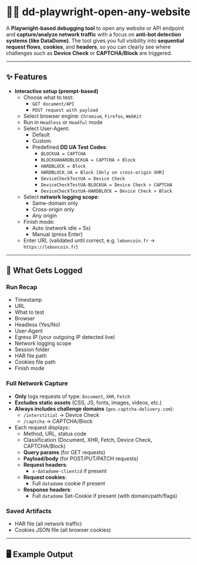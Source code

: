 # 🕵️‍♂️ dd-playwright-open-any-website

A **Playwright-based debugging tool** to open any website or API endpoint and **capture/analyze network traffic** with a focus on **anti-bot detection systems (like DataDome)**. The tool gives you full visibility into **sequential request flows**, **cookies**, and **headers**, so you can clearly see where challenges such as **Device Check** or **CAPTCHA/Block** are triggered.

---

## ✨ Features
- **Interactive setup (prompt-based)**
  - Choose what to test:
    - `GET document/API`
    - `POST request with payload`
  - Select browser engine: `Chromium`, `Firefox`, `WebKit`
  - Run in `Headless` or `Headful` mode
  - Select User-Agent:
    - Default
    - Custom
    - Predefined **DD UA Test Codes**:
      - `BLOCKUA = CAPTCHA`
      - `BLOCKUAHARDBLOCKUA = CAPTCHA > Block`
      - `HARDBLOCK = Block`
      - `HARDBLOCK_UA = Block [Only on cross-origin XHR]`
      - `DeviceCheckTestUA = Device Check`
      - `DeviceCheckTestUA-BLOCKUA = Device Check > CAPTCHA`
      - `DeviceCheckTestUA-HARDBLOCK = Device Check > Block`
  - Select **network logging scope**:
    - Same-domain only
    - Cross-origin only
    - Any origin
  - Finish mode:
    - Auto (network idle + 5s)
    - Manual (press Enter)
  - Enter URL (validated until correct, e.g. `leboncoin.fr` → `https://leboncoin.fr`)

---

## 📖 What Gets Logged
### Run Recap
- Timestamp
- URL
- What to test
- Browser
- Headless (Yes/No)
- User-Agent
- Egress IP (your outgoing IP detected live)
- Network logging scope
- Session folder
- HAR file path
- Cookies file path
- Finish mode

### Full Network Capture
- **Only** logs requests of type: `Document`, `XHR`, `Fetch`
- **Excludes static assets** (CSS, JS, fonts, images, videos, etc.)
- **Always includes challenge domains** (`geo.captcha-delivery.com`):
  - `/interstitial` → Device Check
  - `/captcha` → CAPTCHA/Block
- Each request displays:
  - Method, URL, status code
  - Classification (Document, XHR, Fetch, Device Check, CAPTCHA/Block)
  - **Query params** (for GET requests)
  - **Payload/body** (for POST/PUT/PATCH requests)
  - **Request headers**:
    - `x-datadome-clientid` if present
  - **Request cookies**:
    - Full `datadome` cookie if present
  - **Response headers**:
    - Full `datadome` Set-Cookie if present (with domain/path/flags)

### Saved Artifacts
- HAR file (all network traffic)
- Cookies JSON file (all browser cookies)

---

## 🖥️ Example Output